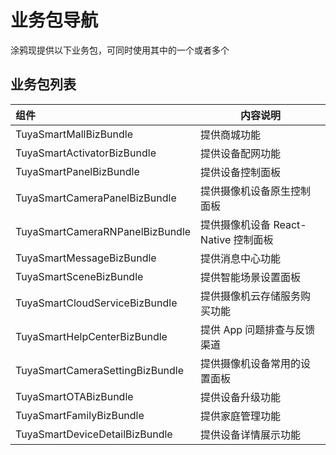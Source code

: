 # 业务包导航

涂鸦现提供以下业务包，可同时使用其中的一个或者多个

## 业务包列表

| 组件                            | 内容说明                             |
| :------------------------------ | ------------------------------------ |
| TuyaSmartMallBizBundle          | 提供商城功能                         |
| TuyaSmartActivatorBizBundle     | 提供设备配网功能                     |
| TuyaSmartPanelBizBundle         | 提供设备控制面板                     |
| TuyaSmartCameraPanelBizBundle   | 提供摄像机设备原生控制面板           |
| TuyaSmartCameraRNPanelBizBundle | 提供摄像机设备 React-Native 控制面板 |
| TuyaSmartMessageBizBundle       | 提供消息中心功能                     |
| TuyaSmartSceneBizBundle         | 提供智能场景设置面板                 |
| TuyaSmartCloudServiceBizBundle  | 提供摄像机云存储服务购买功能         |
| TuyaSmartHelpCenterBizBundle    | 提供 App 问题排查与反馈渠道          |
| TuyaSmartCameraSettingBizBundle | 提供摄像机设备常用的设置面板         |
| TuyaSmartOTABizBundle           | 提供设备升级功能                     |
| TuyaSmartFamilyBizBundle        | 提供家庭管理功能                     |
| TuyaSmartDeviceDetailBizBundle  | 提供设备详情展示功能                 |

